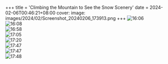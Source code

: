 +++
title = 'Climbing the Mountain to See the Snow Scenery'
date = 2024-02-06T00:46:21+08:00
cover:
  image: images/2024/02/Screenshot_20240206_173913.png
+++
![16:06](images/2024/02/PXL_20240205_160629388.MV.jpg)  
![16:08](images/2024/02/IMG_20240205_160818.jpg)  
![16:58](images/2024/02/PXL_20240205_165827430.jpg)  
![17:05](images/2024/02/PXL_20240205_170504143.MV.jpg)  
![17:20](images/2024/02/IMG_20240205_172001.jpg)  
![17:47](images/2024/02/IMG_20240205_174704.jpg)  
![17:47](images/2024/02/photo_2024-02-06_17-44-40.jpg)  
![17:48](images/2024/02/photo_2024-02-06_17-44-39.jpg)
